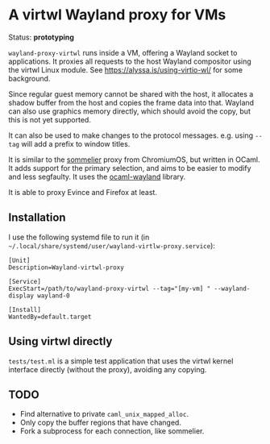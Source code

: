 # A virtwl Wayland proxy for VMs

Status: **prototyping**

`wayland-proxy-virtwl` runs inside a VM, offering a Wayland socket to applications.
It proxies all requests to the host Wayland compositor using the virtwl Linux module.
See https://alyssa.is/using-virtio-wl/ for some background.

Since regular guest memory cannot be shared with the host, it allocates a shadow buffer from the host and copies the frame data into that.
Wayland can also use graphics memory directly, which should avoid the copy, but this is not yet supported.

It can also be used to make changes to the protocol messages.
e.g. using `--tag` will add a prefix to window titles.

It is similar to the [sommelier][] proxy from ChromiumOS, but written in OCaml.
It adds support for the primary selection, and aims to be easier to modify and less segfaulty.
It uses the [ocaml-wayland][] library.

It is able to proxy Evince and Firefox at least.

## Installation

I use the following systemd file to run it
(in `~/.local/share/systemd/user/wayland-virtlw-proxy.service`):

```
[Unit]
Description=Wayland-virtwl-proxy

[Service]
ExecStart=/path/to/wayland-proxy-virtwl --tag="[my-vm] " --wayland-display wayland-0

[Install]
WantedBy=default.target
```

## Using virtwl directly

`tests/test.ml` is a simple test application that uses the virtwl kernel interface directly
(without the proxy), avoiding any copying.

## TODO

- Find alternative to private `caml_unix_mapped_alloc`.
- Only copy the buffer regions that have changed.
- Fork a subprocess for each connection, like sommelier.

[sommelier]: https://chromium.googlesource.com/chromiumos/platform2/+/main/vm_tools/sommelier/
[ocaml-wayland]: https://github.com/talex5/ocaml-wayland
